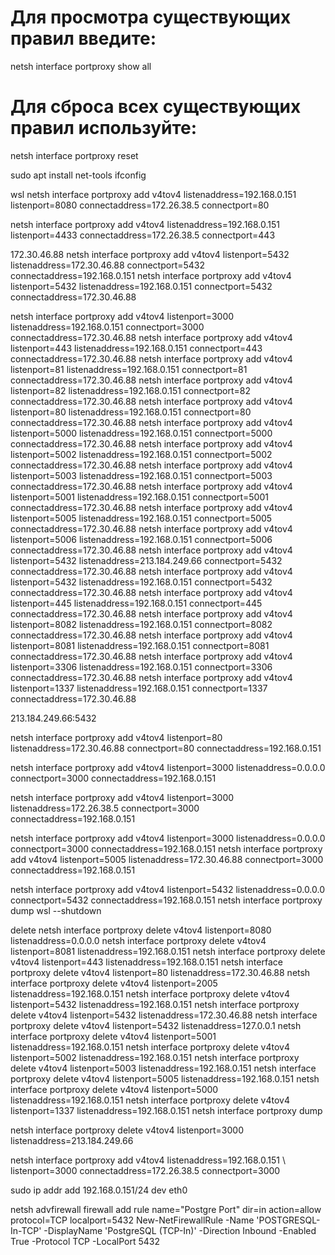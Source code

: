 # Для просмотра существующих правил введите:
netsh interface portproxy show all

# Для сброса всех существующих правил используйте:
netsh interface portproxy reset

sudo apt install net-tools
ifconfig

wsl
netsh interface portproxy add v4tov4 listenaddress=192.168.0.151 \
listenport=8080 connectaddress=172.26.38.5 connectport=80

netsh interface portproxy add v4tov4 listenaddress=192.168.0.151 \
listenport=4433 connectaddress=172.26.38.5 connectport=443

172.30.46.88
netsh interface portproxy add v4tov4 listenport=5432 listenaddress=172.30.46.88 connectport=5432 connectaddress=192.168.0.151
netsh interface portproxy add v4tov4 listenport=5432 listenaddress=192.168.0.151 connectport=5432 connectaddress=172.30.46.88

netsh interface portproxy add v4tov4 listenport=3000 listenaddress=192.168.0.151 connectport=3000 connectaddress=172.30.46.88
netsh interface portproxy add v4tov4 listenport=443 listenaddress=192.168.0.151 connectport=443 connectaddress=172.30.46.88
netsh interface portproxy add v4tov4 listenport=81 listenaddress=192.168.0.151 connectport=81 connectaddress=172.30.46.88
netsh interface portproxy add v4tov4 listenport=82 listenaddress=192.168.0.151 connectport=82 connectaddress=172.30.46.88
netsh interface portproxy add v4tov4 listenport=80 listenaddress=192.168.0.151 connectport=80 connectaddress=172.30.46.88
netsh interface portproxy add v4tov4 listenport=5000 listenaddress=192.168.0.151 connectport=5000 connectaddress=172.30.46.88
netsh interface portproxy add v4tov4 listenport=5002 listenaddress=192.168.0.151 connectport=5002 connectaddress=172.30.46.88
netsh interface portproxy add v4tov4 listenport=5003 listenaddress=192.168.0.151 connectport=5003 connectaddress=172.30.46.88
netsh interface portproxy add v4tov4 listenport=5001 listenaddress=192.168.0.151 connectport=5001 connectaddress=172.30.46.88
netsh interface portproxy add v4tov4 listenport=5005 listenaddress=192.168.0.151 connectport=5005 connectaddress=172.30.46.88
netsh interface portproxy add v4tov4 listenport=5006 listenaddress=192.168.0.151 connectport=5006 connectaddress=172.30.46.88
netsh interface portproxy add v4tov4 listenport=5432 listenaddress=213.184.249.66 connectport=5432 connectaddress=172.30.46.88
netsh interface portproxy add v4tov4 listenport=5432 listenaddress=192.168.0.151 connectport=5432 connectaddress=172.30.46.88
netsh interface portproxy add v4tov4 listenport=445 listenaddress=192.168.0.151 connectport=445 connectaddress=172.30.46.88
netsh interface portproxy add v4tov4 listenport=8082 listenaddress=192.168.0.151 connectport=8082 connectaddress=172.30.46.88
netsh interface portproxy add v4tov4 listenport=8081 listenaddress=192.168.0.151 connectport=8081 connectaddress=172.30.46.88
netsh interface portproxy add v4tov4 listenport=3306 listenaddress=192.168.0.151 connectport=3306 connectaddress=172.30.46.88
netsh interface portproxy add v4tov4 listenport=1337 listenaddress=192.168.0.151 connectport=1337 connectaddress=172.30.46.88

213.184.249.66:5432

netsh interface portproxy add v4tov4 listenport=80 listenaddress=172.30.46.88 connectport=80 connectaddress=192.168.0.151

netsh interface portproxy add v4tov4 listenport=3000 listenaddress=0.0.0.0 connectport=3000 connectaddress=192.168.0.151

netsh interface portproxy add v4tov4 listenport=3000 listenaddress=172.26.38.5 connectport=3000 connectaddress=192.168.0.151

netsh interface portproxy add v4tov4 listenport=3000 listenaddress=0.0.0.0 connectport=3000 connectaddress=192.168.0.151
netsh interface portproxy add v4tov4 listenport=5005 listenaddress=172.30.46.88 connectport=3000 connectaddress=192.168.0.151

netsh interface portproxy add v4tov4 listenport=5432 listenaddress=0.0.0.0 connectport=5432 connectaddress=192.168.0.151
netsh interface portproxy dump
wsl --shutdown

delete
netsh interface portproxy delete v4tov4 listenport=8080 listenaddress=0.0.0.0
netsh interface portproxy delete v4tov4 listenport=8081 listenaddress=192.168.0.151
netsh interface portproxy delete v4tov4 listenport=443 listenaddress=192.168.0.151
netsh interface portproxy delete v4tov4 listenport=80 listenaddress=172.30.46.88
netsh interface portproxy delete v4tov4 listenport=2005 listenaddress=192.168.0.151
netsh interface portproxy delete v4tov4 listenport=5432 listenaddress=192.168.0.151
netsh interface portproxy delete v4tov4 listenport=5432 listenaddress=172.30.46.88
netsh interface portproxy delete v4tov4 listenport=5432 listenaddress=127.0.0.1
netsh interface portproxy delete v4tov4 listenport=5001 listenaddress=192.168.0.151
netsh interface portproxy delete v4tov4 listenport=5002 listenaddress=192.168.0.151
netsh interface portproxy delete v4tov4 listenport=5003 listenaddress=192.168.0.151
netsh interface portproxy delete v4tov4 listenport=5005 listenaddress=192.168.0.151
netsh interface portproxy delete v4tov4 listenport=5000 listenaddress=192.168.0.151
netsh interface portproxy delete v4tov4 listenport=1337 listenaddress=192.168.0.151
netsh interface portproxy dump


netsh interface portproxy delete v4tov4 listenport=3000 listenaddress=213.184.249.66

netsh interface portproxy add v4tov4 listenaddress=192.168.0.151 \ listenport=3000 connectaddress=172.26.38.5 connectport=3000

sudo ip addr add 192.168.0.151/24 dev eth0

netsh advfirewall firewall add rule name="Postgre Port" dir=in action=allow protocol=TCP localport=5432
New-NetFirewallRule -Name 'POSTGRESQL-In-TCP' -DisplayName 'PostgreSQL (TCP-In)' -Direction Inbound -Enabled True -Protocol TCP -LocalPort 5432